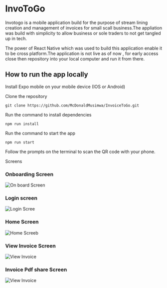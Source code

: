 # InvoToGo 
Invotogo is a mobile application build for the purpose of stream lining creation and management of invoices for small scall business.The appliation was build with simplicity to allow business or sole traders to not get tangled up in tech.

The power of React Native which was used to build this application enable it to be cross platform.The application is not live as of now , for early access close then repository into your local computer and run it from there.

## How to run the app locally
Install Expo mobile on your mobile device (IOS or Android)  

Clone the repository  

    git clone https://github.com/McDonaldMusimwa/InvoiceToGo.git 

Run the command to install dependencies  

    npm run install  

Run the command to start the app  

    npm run start

Follow the prompts on the terminal to scan the QR code with your phone.


Screens  

### Onboarding Screen
![On board Screen](src/assets/onboardscreen.jpg "a title")

### Login screen
![Login Scree](src/assets/login.jpg "login screen")

### Home Screen
![Home Screeb](src/assets/invoices.jpg "home screen") 
### View Invoice Screen 
![View Invoice](src/assets/viewinvoice.jpg "View Invoice")

### Invoice Pdf share Screen 
![View Invoice](src/assets/invoicepdf.jpg "View Invoice")